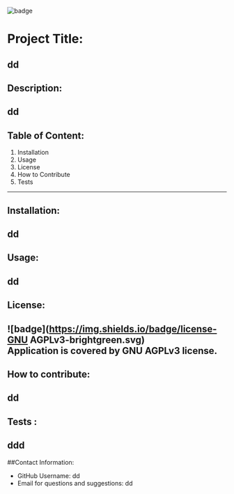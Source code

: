 


![badge](https://img.shields.io/badge/license-GNUAGPLv3-brightgreen.svg)<br />

# Project Title: 
dd
---
## Description: 
dd
---
## Table of Content:
1. Installation
2. Usage 
3. License 
4. How to Contribute
5. Tests
---
## Installation: 
dd
---
## Usage: 
dd
---
## License: 
![badge](https://img.shields.io/badge/license-GNU AGPLv3-brightgreen.svg)
<br />
Application is covered by GNU AGPLv3 license. 
---
## How to contribute: 
dd
---
## Tests : 
ddd
---
##Contact Information: 
* GitHub Username: 
dd
* Email for questions and suggestions: 
dd
